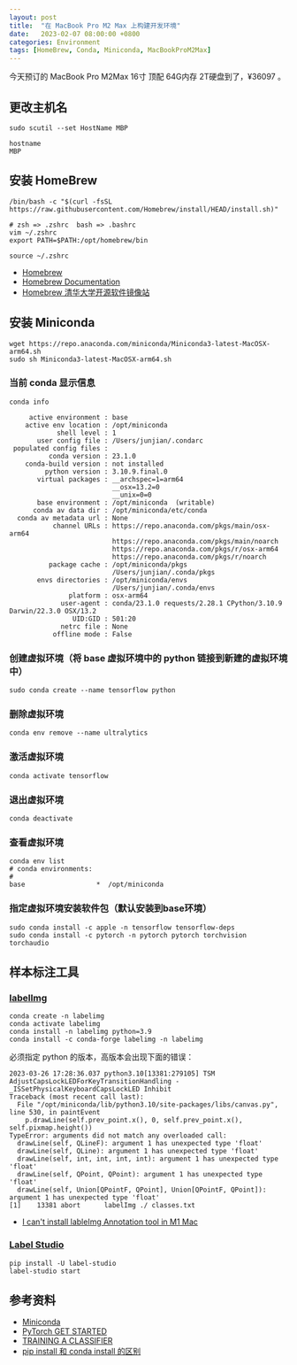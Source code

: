 ```yaml
---
layout: post
title:  "在 MacBook Pro M2 Max 上构建开发环境"
date:   2023-02-07 08:00:00 +0800
categories: Environment
tags: [HomeBrew, Conda, Miniconda, MacBookProM2Max]
---
```


今天预订的 MacBook Pro M2Max 16寸 顶配 64G内存 2T硬盘到了，¥36097 。

## 更改主机名
```shell
sudo scutil --set HostName MBP

hostname
MBP
```

## 安装 HomeBrew
```shell
/bin/bash -c "$(curl -fsSL https://raw.githubusercontent.com/Homebrew/install/HEAD/install.sh)"

# zsh => .zshrc  bash => .bashrc
vim ~/.zshrc
export PATH=$PATH:/opt/homebrew/bin

source ~/.zshrc
```
* [Homebrew](https://brew.sh/index_zh-tw)
* [Homebrew Documentation](https://docs.brew.sh/Installation)
* [Homebrew 清华大学开源软件镜像站](https://mirrors.tuna.tsinghua.edu.cn/help/homebrew/)

## 安装 Miniconda
```shell
wget https://repo.anaconda.com/miniconda/Miniconda3-latest-MacOSX-arm64.sh
sudo sh Miniconda3-latest-MacOSX-arm64.sh
```

### 当前 conda 显示信息
```shell
conda info
```
```
     active environment : base
    active env location : /opt/miniconda
            shell level : 1
       user config file : /Users/junjian/.condarc
 populated config files : 
          conda version : 23.1.0
    conda-build version : not installed
         python version : 3.10.9.final.0
       virtual packages : __archspec=1=arm64
                          __osx=13.2=0
                          __unix=0=0
       base environment : /opt/miniconda  (writable)
      conda av data dir : /opt/miniconda/etc/conda
  conda av metadata url : None
           channel URLs : https://repo.anaconda.com/pkgs/main/osx-arm64
                          https://repo.anaconda.com/pkgs/main/noarch
                          https://repo.anaconda.com/pkgs/r/osx-arm64
                          https://repo.anaconda.com/pkgs/r/noarch
          package cache : /opt/miniconda/pkgs
                          /Users/junjian/.conda/pkgs
       envs directories : /opt/miniconda/envs
                          /Users/junjian/.conda/envs
               platform : osx-arm64
             user-agent : conda/23.1.0 requests/2.28.1 CPython/3.10.9 Darwin/22.3.0 OSX/13.2
                UID:GID : 501:20
             netrc file : None
           offline mode : False
```

### 创建虚拟环境（将 base 虚拟环境中的 python 链接到新建的虚拟环境中）
```shell
sudo conda create --name tensorflow python
```

### 删除虚拟环境
```shell
conda env remove --name ultralytics
```

### 激活虚拟环境
```shell
conda activate tensorflow
```

### 退出虚拟环境
```shell
conda deactivate
```

### 查看虚拟环境
```shell
conda env list
# conda environments:
#
base                  *  /opt/miniconda
```

### 指定虚拟环境安装软件包（默认安装到base环境）
```shell
sudo conda install -c apple -n tensorflow tensorflow-deps
sudo conda install -c pytorch -n pytorch pytorch torchvision torchaudio
```


## 样本标注工具
### [labelImg](https://github.com/heartexlabs/labelImg)
```shell
conda create -n labelimg
conda activate labelimg
conda install -n labelimg python=3.9
conda install -c conda-forge labelimg -n labelimg
```

必须指定 python 的版本，高版本会出现下面的错误：
```
2023-03-26 17:28:36.037 python3.10[13381:279105] TSM AdjustCapsLockLEDForKeyTransitionHandling - _ISSetPhysicalKeyboardCapsLockLED Inhibit
Traceback (most recent call last):
  File "/opt/miniconda/lib/python3.10/site-packages/libs/canvas.py", line 530, in paintEvent
    p.drawLine(self.prev_point.x(), 0, self.prev_point.x(), self.pixmap.height())
TypeError: arguments did not match any overloaded call:
  drawLine(self, QLineF): argument 1 has unexpected type 'float'
  drawLine(self, QLine): argument 1 has unexpected type 'float'
  drawLine(self, int, int, int, int): argument 1 has unexpected type 'float'
  drawLine(self, QPoint, QPoint): argument 1 has unexpected type 'float'
  drawLine(self, Union[QPointF, QPoint], Union[QPointF, QPoint]): argument 1 has unexpected type 'float'
[1]    13381 abort      labelImg ./ classes.txt
```
* [I can't install lableImg Annotation tool in M1 Mac](https://stackoverflow.com/questions/68311672/i-cant-install-lableimg-annotation-tool-in-m1-mac)

### [Label Studio](https://labelstud.io)
```shell
pip install -U label-studio
label-studio start
```


## 参考资料
* [Miniconda](https://docs.conda.io/en/latest/miniconda.html)
* [PyTorch GET STARTED](https://pytorch.org/get-started/locally/)
* [TRAINING A CLASSIFIER](https://pytorch.org/tutorials/beginner/blitz/cifar10_tutorial.html)
* [pip install 和 conda install 的区别](https://www.zhihu.com/question/395145313)
